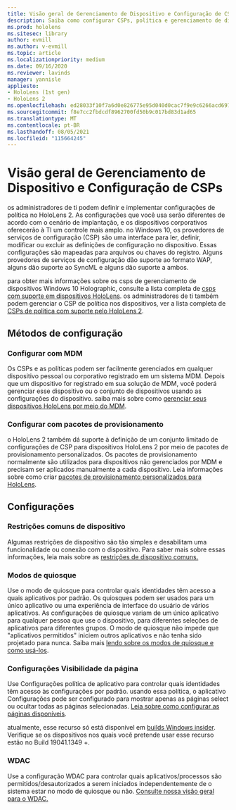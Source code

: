 ```yaml
---
title: Visão geral de Gerenciamento de Dispositivo e Configuração de CSPs
description: Saiba como configurar CSPs, política e gerenciamento de dispositivos usando pacotes de provisionamento e gerenciamento de dispositivos móveis.
ms.prod: hololens
ms.sitesec: library
author: evmill
ms.author: v-evmill
ms.topic: article
ms.localizationpriority: medium
ms.date: 09/16/2020
ms.reviewer: lavinds
manager: yannisle
appliesto:
- HoloLens (1st gen)
- HoloLens 2
ms.openlocfilehash: ed28033f10f7a6d0e826775e95d040d0cac7f9e9c6266acd6975d3532f6d8067
ms.sourcegitcommit: f8e7cc2fbdcdf8962700fd50b9c017bd83d1ad65
ms.translationtype: MT
ms.contentlocale: pt-BR
ms.lasthandoff: 08/05/2021
ms.locfileid: "115664245"
---
```

# <a name="configure-csps-and-device-management-overview"></a>Visão geral de Gerenciamento de Dispositivo e Configuração de CSPs

os administradores de ti podem definir e implementar configurações de política no HoloLens 2. As configurações que você usa serão diferentes de acordo com o cenário de implantação, e os dispositivos corporativos oferecerão à TI um controle mais amplo. no Windows 10, os provedores de serviços de configuração (CSP) são uma interface para ler, definir, modificar ou excluir as definições de configuração no dispositivo. Essas configurações são mapeadas para arquivos ou chaves do registro. Alguns provedores de serviços de configuração dão suporte ao formato WAP, alguns dão suporte ao SyncML e alguns dão suporte a ambos.

para obter mais informações sobre os csps de gerenciamento de dispositivos Windows 10 Holographic, consulte a lista completa de [csps com suporte em dispositivos HoloLens](/windows/client-management/mdm/configuration-service-provider-reference#hololens).
os administradores de ti também podem gerenciar o CSP de política nos dispositivos, ver a lista completa de [CSPs de política com suporte pelo HoloLens 2](/windows/client-management/mdm/policy-csps-supported-by-hololens2).

## <a name="configuration-methods"></a>Métodos de configuração

### <a name="configure-with-mdm"></a>Configurar com MDM

Os CSPs e as políticas podem ser facilmente gerenciados em qualquer dispositivo pessoal ou corporativo registrado em um sistema MDM. Depois que um dispositivo for registrado em sua solução de MDM, você poderá gerenciar esse dispositivo ou o conjunto de dispositivos usando as configurações do dispositivo. saiba mais sobre como [gerenciar seus dispositivos HoloLens por meio do MDM](hololens-mdm-configure.md).

### <a name="configure-with-provisioning-packages"></a>Configurar com pacotes de provisionamento

o HoloLens 2 também dá suporte à definição de um conjunto limitado de configurações de CSP para dispositivos HoloLens 2 por meio de pacotes de provisionamento personalizados. Os pacotes de provisionamento normalmente são utilizados para dispositivos não gerenciados por MDM e precisam ser aplicados manualmente a cada dispositivo. Leia informações sobre como criar [pacotes de provisionamento personalizados para HoloLens](hololens-provisioning.md).

## <a name="configurations"></a>Configurações

### <a name="common-device-restrictions"></a>Restrições comuns de dispositivo

Algumas restrições de dispositivo são tão simples e desabilitam uma funcionalidade ou conexão com o dispositivo. Para saber mais sobre essas informações, leia mais sobre as [restrições de dispositivo comuns.](hololens-common-device-restrictions.md)

### <a name="kiosk-modes"></a>Modos de quiosque

Use o modo de quiosque para controlar quais identidades têm acesso a quais aplicativos por padrão. Os quiosques podem ser usados para um único aplicativo ou uma experiência de interface do usuário de vários aplicativos. As configurações de quiosque variam de um único aplicativo para qualquer pessoa que use o dispositivo, para diferentes seleções de aplicativos para diferentes grupos. O modo de quiosque não impede que "aplicativos permitidos" iniciem outros aplicativos e não tenha sido projetado para nunca. Saiba mais [lendo sobre os modos de quiosque e como usá-los](hololens-kiosk.md).

### <a name="settings-page-visibility"></a>Configurações Visibilidade da página

Use Configurações política de aplicativo para controlar quais identidades têm acesso às configurações por padrão. usando essa política, o aplicativo Configurações pode ser configurado para mostrar apenas as páginas select ou ocultar todas as páginas selecionadas. [Leia sobre como configurar as páginas disponíveis](settings-uri-list.md).

atualmente, esse recurso só está disponível em [builds Windows insider](hololens-insider.md). Verifique se os dispositivos nos quais você pretende usar esse recurso estão no Build 19041.1349 +.

### <a name="wdac"></a>WDAC

Use a configuração WDAC para controlar quais aplicativos/processos são permitidos/desautorizados a serem iniciados independentemente de o sistema estar no modo de quiosque ou não.
[Consulte nossa visão geral para o WDAC.](windows-defender-application-control-wdac.md)
